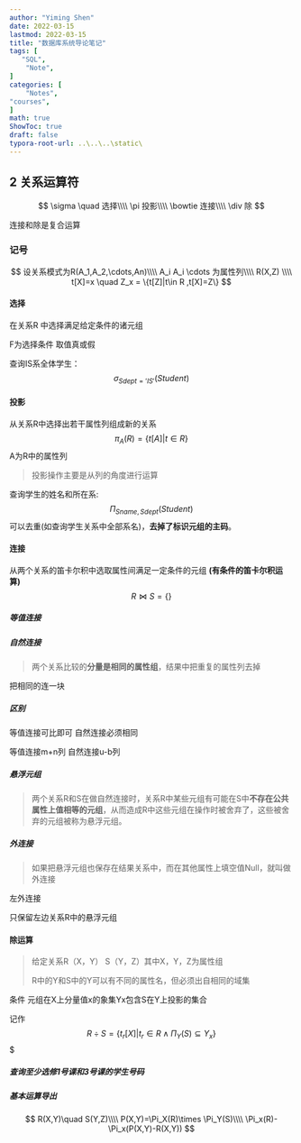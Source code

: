```yaml
---
author: "Yiming Shen"
date: 2022-03-15
lastmod: 2022-03-15
title: "数据库系统导论笔记"
tags: [
   "SQL",
    "Note",
]
categories: [
    "Notes", 
"courses",
]
math: true
ShowToc: true
draft: false
typora-root-url: ..\..\..\static\
---
```


## 2 关系运算符

$$
\sigma \quad 选择\\\\
\pi 投影\\\\
\bowtie 连接\\\\
\div 除
$$

连接和除是复合运算

### 记号

$$
设关系模式为R(A_1,A_2,\cdots,An)\\\\
A_i A_i \cdots 为属性列\\\\
R(X,Z) \\\\
t[X]=x \quad Z_x = \{t[Z]|t\in R ,t[X]=Z\}
$$



#### 选择

在关系R 中选择满足给定条件的诸元组

F为选择条件 取值真或假

查询IS系全体学生：
$$
\sigma_{Sdept='IS'}(Student)
$$

#### 投影

从关系R中选择出若干属性列组成新的关系
$$
\pi_A(R)=\{t[A]|t\in R\}
$$
A为R中的属性列

> 投影操作主要是从列的角度进行运算

查询学生的姓名和所在系:
$$
\Pi _{Sname,Sdept}(Student)
$$
可以去重(如查询学生关系中全部系名)，**去掉了标识元组的主码**。

#### 连接

从两个关系的笛卡尔积中选取属性间满足一定条件的元组 **(有条件的笛卡尔积运算)** 
$$
R \bowtie S = \{\}
$$

##### 等值连接

##### 自然连接

> 两个关系比较的**分量是相同的属性组**，结果中把重复的属性列去掉

把相同的连一块

##### 区别

等值连接可比即可 自然连接必须相同

等值连接m+n列 自然连接u-b列

##### 悬浮元组

> 两个关系R和S在做自然连接时，关系R中某些元组有可能在S中**不存在公共属性上值相等的元组**，从而造成R中这些元组在操作时被舍弃了，这些被舍弃的元组被称为悬浮元组。

##### 外连接

> 如果把悬浮元组也保存在结果关系中，而在其他属性上填空值Null，就叫做外连接

左外连接

只保留左边关系R中的悬浮元组

#### 除运算

> 给定关系R（X，Y） S（Y，Z）其中X，Y，Z为属性组
>
> R中的Y和S中的Y可以有不同的属性名，但必须出自相同的域集



条件 元组在X上分量值x的象集Yx包含S在Y上投影的集合

记作
$$
R \div S
=\{t_r [X] | t_r \in R \wedge  \Pi_Y (S)\subseteq Y_x\}
$$
$

##### 查询至少选修1号课和3号课的学生号码



##### 基本运算导出

$$
R(X,Y)\quad S(Y,Z)\\\\
P(X,Y)=\Pi_X(R)\times \Pi_Y(S)\\\\
\Pi_x(R)-\Pi_x(P(X,Y)-R(X,Y))
$$

